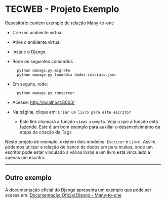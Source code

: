 # TECWEB - Projeto Exemplo
Repositório contém exemplo de relação Many-to-one

- Crie um ambiente virtual
- Ative o ambiente virtual
- Instale o Django
- Rode os seguintes comandos

        python manage.py migrate
        python manage.py loaddata dados-iniciais.json

- Em seguite, rode:

        python manage.py runserver

- Acesse: [http://localhost:8000/](http://localhost:8000/)

- Na página, clique em: `Criar um livro para este escritor`
    - Este link chamará a função `views.exemplo`. Veja o que a função está fazendo.
    Este é um bom exemplo para auxiliar o desenvolvimento da etapa de criação de Tags

Neste projeto de exemplo, existem dois modelos: `Escritor` e `Livro`.
Assim, podemos utilizar a relação de banco de dados um para muitos, onde um escritor pode estar vinculado a vários livros e um livro está vinculado a apenas um escritor.

___

## Outro exemplo

A documentação oficial do Django apresenta um exemplo que pode ser acessa em: [Documentação Oficial Django - Many-to-one](https://docs.djangoproject.com/en/4.2/topics/db/examples/many_to_one/)

